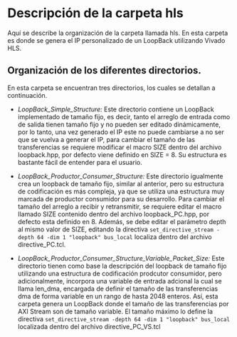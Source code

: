 # Descripción de la carpeta hls

Aquí se describe la organización de la carpeta llamada hls. En esta carpeta es donde se genera el IP personalizado de un LoopBack utilizando Vivado HLS.

## Organización de los diferentes directorios.

En esta carpeta se encuentran tres directorios, los cuales se detallan a continuación.

* *LoopBack_Simple_Structure:* Este directorio contiene un LoopBack implementado de tamaño fijo, es decir, tanto el arreglo de entrada como de salida tienen tamaño fijo y no pueden ser editado dinámicamente, por lo tanto, una vez generado el IP este no puede cambiarse a no ser que se vuelva a generar el IP, para cambiar el tamaño de las transferencias se requiere modificar el macro SIZE dentro del archivo loopback.hpp, por defecto viene definido en SIZE = 8. Su estructura es bastante fácil de entender para el usuario.

* *LoopBack_Productor_Consumer_Structure:* Este directorio igualmente crea un loopback de tamaño fijo, similar al anterior, pero su estructura de codificación es más compleja, ya que se utiliza una estructura muy marcada de productor consumidor para su desarrollo. Para cambiar el tamaño del arreglo a recibir y retransmitir, se requiere editar el macro llamado SIZE contenido dentro del archivo loopback_PC.hpp, por defecto esta definido en 8. Además, se debe editar el parámetro depth al mismo valor de SIZE, editando la directiva ```set_directive_stream -depth 64 -dim 1 "loopback" bus_local``` localiza dentro del archivo directive_PC.tcl.

* *LoopBack_Productor_Consumer_Structure_Variable_Packet_Size:* Este directorio tienen como base la descripción del loopback de tamaño fijo utilizando una estructura de codificación prodcutor consumidor, pero adicionalmente, incorpora una variable de entrada adcional la cual se llama len_dma, encargada de definir el tamaño de las transferencias dma de forma variable en un rango de hasta 2048 enteros. Así, esta carpeta genera un LoopBack donde el tamaño de las transferencias por AXI Stream son de tamaño variable. El tamaño máximo lo define la directiva ```set_directive_stream -depth 64 -dim 1 "loopback" bus_local``` localizada dentro del archivo directive_PC_VS.tcl
